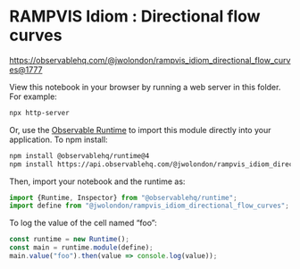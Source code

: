 # RAMPVIS Idiom : Directional flow curves

https://observablehq.com/@jwolondon/rampvis_idiom_directional_flow_curves@1777

View this notebook in your browser by running a web server in this folder. For
example:

~~~sh
npx http-server
~~~

Or, use the [Observable Runtime](https://github.com/observablehq/runtime) to
import this module directly into your application. To npm install:

~~~sh
npm install @observablehq/runtime@4
npm install https://api.observablehq.com/@jwolondon/rampvis_idiom_directional_flow_curves@1777.tgz?v=3
~~~

Then, import your notebook and the runtime as:

~~~js
import {Runtime, Inspector} from "@observablehq/runtime";
import define from "@jwolondon/rampvis_idiom_directional_flow_curves";
~~~

To log the value of the cell named “foo”:

~~~js
const runtime = new Runtime();
const main = runtime.module(define);
main.value("foo").then(value => console.log(value));
~~~

